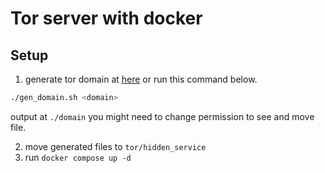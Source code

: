 # Tor server with docker 

## Setup

1. generate tor domain at [here][mkp224o] or run this command below.

```bash
./gen_domain.sh <domain>
```
output at `./domain`
you might need to change permission to see and move file.

2. move generated files to `tor/hidden_service`
3. run `docker compose up -d`

[mkp224o]: https://github.com/cathugger/mkp224o
